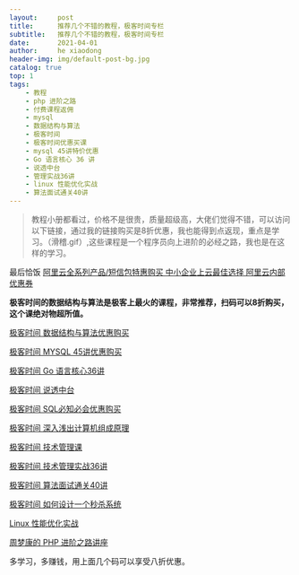 ```yaml
---
layout:     post
title:      推荐几个不错的教程，极客时间专栏
subtitle:   推荐几个不错的教程，极客时间专栏
date:       2021-04-01
author:     he xiaodong
header-img: img/default-post-bg.jpg
catalog: true
top: 1
tags:
    - 教程
    - php 进阶之路
    - 付费课程返佣
    - mysql
    - 数据结构与算法
    - 极客时间
    - 极客时间优惠买课
    - mysql 45讲特价优惠
    - Go 语言核心 36 讲
    - 说透中台
    - 管理实战36讲
    - linux 性能优化实战
    - 算法面试通关40讲
---
```


> 教程小册都看过，价格不是很贵，质量超级高，大佬们觉得不错，可以访问以下链接，通过我的链接购买是8折优惠，我也能得到点返现，重点是学习。（滑稽.gif）,这些课程是一个程序员向上进阶的必经之路，我也是在这样的学习。

最后恰饭 [阿里云全系列产品/短信包特惠购买 中小企业上云最佳选择 阿里云内部优惠券](https://www.aliyun.com/minisite/goods?userCode=0amqgcs9)

**极客时间的数据结构与算法是极客上最火的课程，非常推荐，扫码可以8折购买，这个课绝对物超所值。**<br />

[极客时间 数据结构与算法优惠购买](https://time.geekbang.org/column/intro/126?tab=catalog&code=PwGMePbO-oBZQECwPc6vx0f5J6mjEiBj7gkZF9ig-ko%3D&utm_term=SPoster)

[极客时间 MYSQL 45讲优惠购买](https://time.geekbang.org/column/intro/139?tab=catalog&code=diIl3Av7In7p-TmrXqDVZ3CuXDaXfqJR4Ey-HR7L5tw%3D&utm_term=SPoster)

[极客时间 Go 语言核心36讲](https://time.geekbang.org/column/intro/112?code=Z12kgyvGlATwUJZwVZTiSRuyyxal9wmyNyjXtwLNPjY%3D&utm_term=SPoster)

[极客时间 说透中台](https://time.geekbang.org/column/intro/234?tab=catalog&code=FGy9EiQL0ccqsDCGyqEqM-AwZj2vO3hJEyWNObhfHxc%3D&utm_term=SPoster)

[极客时间 SQL必知必会优惠购买](https://time.geekbang.org/column/intro/192?tab=catalog&code=2DScTHuk5fm2TKSaqw-39RXQWV%2FC4-eoh2-mMbwMBM8%3D&utm_term=SPoster&page=A)

[极客时间 深入浅出计算机组成原理](https://time.geekbang.org/column/intro/170?tab=catalog&code=xkVfFIKX0gorq65YYPQWy1D0XaqCAUAZkGJnnkky-9U%3D&utm_term=SPoster)

[极客时间 技术管理课](https://time.geekbang.org/column/intro/49?code=YEWOh%2FodHyTUXACj61pm1S2ubmY8ERg2%2FckvSJB%2F3II%3D&utm_term=SPoster)

[极客时间 技术管理实战36讲](https://time.geekbang.org/column/intro/113?tab=catalog&code=F9swm9mmwsPWCzJmtqtLAXr9Uv%2FloJnODXBrpMdkzBU%3D&utm_term=SPoster)

[极客时间 算法面试通关40讲](https://time.geekbang.org/course/intro/130?code=eh3BHyG3lG7AVgwxWXsSgvRJZROaofNh-bg7Fu7lHU4%3D&utm_term=SPoster)

[极客时间 如何设计一个秒杀系统](https://time.geekbang.org/column/intro/127?tab=catalog&code=MudPOF524YqieuztAOWIy29NsH8rJCJyfd2kXAMvMho%3D&utm_term=SPoster)


[Linux 性能优化实战](https://time.geekbang.org/column/intro/140?tab=catalog&code=FIjdLWufKFEuwdPl06Lkq8B1e8wRB76pIPQX%2Fw%2FMLkw%3D&utm_term=SPoster)

[周梦康的 PHP 进阶之路讲座](https://segmentfault.com/ls/1650000011318558?r=bPqg5S)


多学习，多赚钱，用上面几个码可以享受八折优惠。
